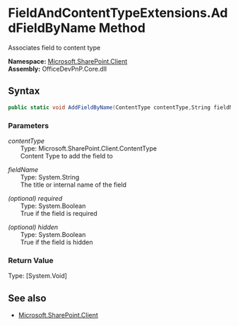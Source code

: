 # FieldAndContentTypeExtensions.AddFieldByName Method  
Associates field to content type  

**Namespace:** [Microsoft.SharePoint.Client](Microsoft.SharePoint.Client.md)  
**Assembly:** OfficeDevPnP.Core.dll  
## Syntax
```C#
public static void AddFieldByName(ContentType contentType,String fieldName,Boolean required,Boolean hidden)
```
### Parameters
*contentType*  
&emsp;&emsp;Type: Microsoft.SharePoint.Client.ContentType  
&emsp;&emsp;Content Type to add the field to  
  
*fieldName*  
&emsp;&emsp;Type: System.String  
&emsp;&emsp;The title or internal name of the field  
  
*(optional) required*  
&emsp;&emsp;Type: System.Boolean  
&emsp;&emsp;True if the field is required  
  
*(optional) hidden*  
&emsp;&emsp;Type: System.Boolean  
&emsp;&emsp;True if the field is hidden  
  
### Return Value
Type: [System.Void]  

## See also
- [Microsoft.SharePoint.Client](Microsoft.SharePoint.Client.md)
